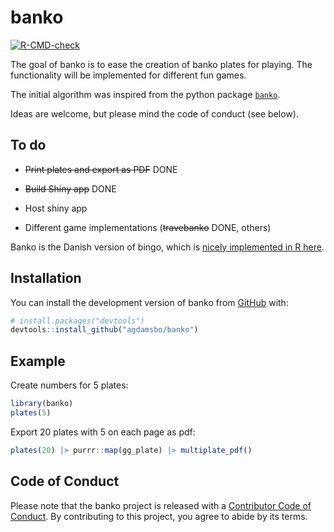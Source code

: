
# banko

<!-- badges: start -->

[![R-CMD-check](https://github.com/agdamsbo/banko/actions/workflows/R-CMD-check.yaml/badge.svg)](https://github.com/agdamsbo/banko/actions/workflows/R-CMD-check.yaml)
<!-- badges: end -->

The goal of banko is to ease the creation of banko plates for playing.
The functionality will be implemented for different fun games.

The initial algorithm was inspired from the python package
[`banko`](https://github.com/skipperkongen/banko/).

Ideas are welcome, but please mind the code of conduct (see below).

## To do

- ~~Print plates and export as PDF~~ DONE

- ~~Build Shiny app~~ DONE

- Host shiny app

- Different game implementations (~~travebanko~~ DONE, others)

Banko is the Danish version of bingo, which is [nicely implemented in R
here](https://github.com/jennybc/bingo).

## Installation

You can install the development version of banko from
[GitHub](https://github.com/) with:

``` r
# install.packages("devtools")
devtools::install_github("agdamsbo/banko")
```

## Example

Create numbers for 5 plates:

``` r
library(banko)
plates(5)
```

Export 20 plates with 5 on each page as pdf:

``` r
plates(20) |> purrr::map(gg_plate) |> multiplate_pdf()
```

## Code of Conduct

Please note that the banko project is released with a [Contributor Code
of
Conduct](https://contributor-covenant.org/version/2/1/CODE_OF_CONDUCT.html).
By contributing to this project, you agree to abide by its terms.
